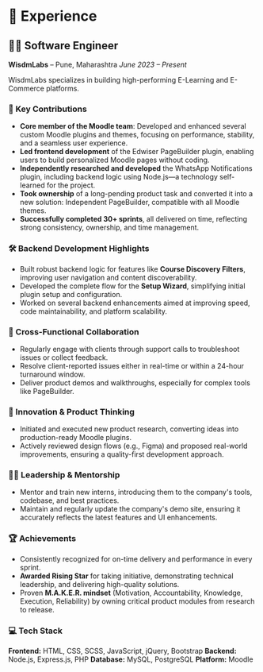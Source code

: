 # 💼 Experience

## 🧑‍💻 Software Engineer
**WisdmLabs** – Pune, Maharashtra
*June 2023 – Present*

WisdmLabs specializes in building high-performing E-Learning and E-Commerce platforms.

### 🚀 Key Contributions
- **Core member of the Moodle team**: Developed and enhanced several custom Moodle plugins and themes, focusing on performance, stability, and a seamless user experience.
- **Led frontend development** of the Edwiser PageBuilder plugin, enabling users to build personalized Moodle pages without coding.
- **Independently researched and developed** the WhatsApp Notifications plugin, including backend logic using Node.js—a technology self-learned for the project.
- **Took ownership** of a long-pending product task and converted it into a new solution: Independent PageBuilder, compatible with all Moodle themes.
- **Successfully completed 30+ sprints**, all delivered on time, reflecting strong consistency, ownership, and time management.

### 🛠️ Backend Development Highlights
- Built robust backend logic for features like **Course Discovery Filters**, improving user navigation and content discoverability.
- Developed the complete flow for the **Setup Wizard**, simplifying initial plugin setup and configuration.
- Worked on several backend enhancements aimed at improving speed, code maintainability, and platform scalability.

### 💬 Cross-Functional Collaboration
- Regularly engage with clients through support calls to troubleshoot issues or collect feedback.
- Resolve client-reported issues either in real-time or within a 24-hour turnaround window.
- Deliver product demos and walkthroughs, especially for complex tools like PageBuilder.

### 🧪 Innovation & Product Thinking
- Initiated and executed new product research, converting ideas into production-ready Moodle plugins.
- Actively reviewed design flows (e.g., Figma) and proposed real-world improvements, ensuring a quality-first development approach.

### 🧑‍🏫 Leadership & Mentorship
- Mentor and train new interns, introducing them to the company's tools, codebase, and best practices.
- Maintain and regularly update the company's demo site, ensuring it accurately reflects the latest features and UI enhancements.

### 🏆 Achievements
- Consistently recognized for on-time delivery and performance in every sprint.
- **Awarded Rising Star** for taking initiative, demonstrating technical leadership, and delivering high-quality solutions.
- Proven **M.A.K.E.R. mindset** (Motivation, Accountability, Knowledge, Execution, Reliability) by owning critical product modules from research to release.

### 💻 Tech Stack
**Frontend:** HTML, CSS, SCSS, JavaScript, jQuery, Bootstrap
**Backend:** Node.js, Express.js, PHP
**Database:** MySQL, PostgreSQL
**Platform:** Moodle